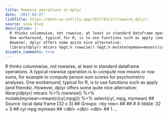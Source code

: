 ```yaml
---
title: Rowwise operations in dplyr
date: '2017-03-27'
linkTitle: https://data-se.netlify.app/2017/03/27/rowwise_dplyr/
source: sesa blog
description: |-
  R thinks columnwise, not rowwise, at least in standard dataframe operations. A typical rowwise operation is to compute row means or row sums, for example to compute person sum scores for psychometric analyses.
  One workaround, typical for R, is to use functions such as apply (and friends).
  However, dplyr offers some quite nice alternative:
  library(dplyr) mtcars %&gt;% rowwise() %&gt;% mutate(mymean=mean(c(cyl,mpg))) %&gt;% select(cyl, mpg, mymean) ## Source: local data frame [32 x 3] ## Groups: &lt;by row&gt; ## ## # A tibble: 32 × 3 ## cyl mpg mymean ## &lt;dbl&gt; &lt;dbl&gt; &lt;dbl&gt; ## 1 ...
disable_comments: true
---
```

R thinks columnwise, not rowwise, at least in standard dataframe operations. A typical rowwise operation is to compute row means or row sums, for example to compute person sum scores for psychometric analyses.
One workaround, typical for R, is to use functions such as apply (and friends).
However, dplyr offers some quite nice alternative:
library(dplyr) mtcars %&gt;% rowwise() %&gt;% mutate(mymean=mean(c(cyl,mpg))) %&gt;% select(cyl, mpg, mymean) ## Source: local data frame [32 x 3] ## Groups: &lt;by row&gt; ## ## # A tibble: 32 × 3 ## cyl mpg mymean ## &lt;dbl&gt; &lt;dbl&gt; &lt;dbl&gt; ## 1 ...